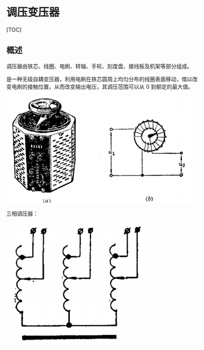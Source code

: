 # 调压变压器

[TOC]

## 概述

调压器由铁芯、线圈、电刷、转轴、手轮、刻度盘、接线板及机架等部分组成。

是一种无级自耦变压器，利用电刷在铁芯圆周上均匀分布的线圈表面移动，借以改变电刷的接触位置，从而改变输出电压，其调压范围可以从 0 到额定的最大值。

 ![](../Images/调压变压器.png)

三相调压器：

 ![](../Images/三相调压器.png)